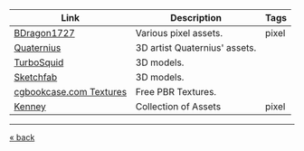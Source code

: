 | Link                         | Description                   | Tags   |
| ---------------------------- | ----------------------------- | ------ |
| [BDragon1727][1]             | Various pixel assets.         | pixel  |
| [Quaternius][2]              | 3D artist Quaternius' assets. |        |
| [TurboSquid][3]              | 3D models.                    |        |
| [Sketchfab][4]               | 3D models.                    |        |
| [cgbookcase.com Textures][5] | Free PBR Textures.            |        |
| [Kenney][6]                  | Collection of Assets          | pixel  |

---
[« back](README.md)

[//]: # (Links)
[1]: https://bdragon1727.itch.io/
[2]: https://quaternius.com/
[3]: https://www.turbosquid.com/
[4]: https://sketchfab.com/
[5]: https://www.cgbookcase.com/textures/
[6]: https://www.kenney.nl/assets